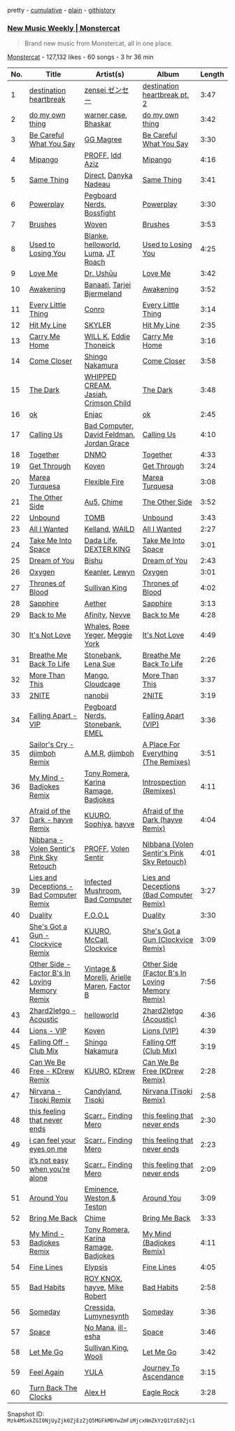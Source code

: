 pretty - [cumulative](/playlists/cumulative/4kw9kdjzx1UmyWvpysl0y2.md) - [plain](/playlists/plain/4kw9kdjzx1UmyWvpysl0y2) - [githistory](https://github.githistory.xyz/mackorone/spotify-playlist-archive/blob/main/playlists/plain/4kw9kdjzx1UmyWvpysl0y2)

### [New Music Weekly \| Monstercat](https://open.spotify.com/playlist/4kw9kdjzx1UmyWvpysl0y2)

> Brand new music from Monstercat, all in one place.

[Monstercat](https://open.spotify.com/user/monstercatmedia) - 127,132 likes - 60 songs - 3 hr 36 min

| No. | Title | Artist(s) | Album | Length |
|---|---|---|---|---|
| 1 | [destination heartbreak](https://open.spotify.com/track/52jU1xu6sYArAcWufqlpyK) | [zensei ゼンセー](https://open.spotify.com/artist/6T9kdEIYDzBGxqO6X1Fl63) | [destination heartbreak pt\. 2](https://open.spotify.com/album/3YHaDF9skvzUA0OvqzTZD8) | 3:47 |
| 2 | [do my own thing](https://open.spotify.com/track/1CfvEQYk2EB4dh1qtkQ1CG) | [warner case](https://open.spotify.com/artist/106OuakzOxxbXTuigEEf01), [Bhaskar](https://open.spotify.com/artist/6kT18gnkVrCz8xJQcrib7L) | [do my own thing](https://open.spotify.com/album/4eUxdYUG7eRZ8agcu1o6QC) | 3:42 |
| 3 | [Be Careful What You Say](https://open.spotify.com/track/296Fv8CqhmVqEol73p5y4Q) | [GG Magree](https://open.spotify.com/artist/54pgkpWVgQYbQXD8bkUP8n) | [Be Careful What You Say](https://open.spotify.com/album/4QsFsQhwDJLUbKLSeceD1w) | 3:30 |
| 4 | [Mipango](https://open.spotify.com/track/0db4aR1MFcOKxeb6EG2T8P) | [PROFF](https://open.spotify.com/artist/3jAosRBCdrybxqTnrI4Sld), [Idd Aziz](https://open.spotify.com/artist/0LC3HTEh3afI3UfpmSdShk) | [Mipango](https://open.spotify.com/album/33kMA9mbcyCOFDLq9ms5Bz) | 4:16 |
| 5 | [Same Thing](https://open.spotify.com/track/14jeV71SdC9avzYP9MsrhR) | [Direct](https://open.spotify.com/artist/5eOyDcFvvdc7D7BD6gCdsi), [Danyka Nadeau](https://open.spotify.com/artist/1bZhxzq9mhYkPf0wdxGko9) | [Same Thing](https://open.spotify.com/album/2erULkeRVJ8bYVqF2tTmYZ) | 3:41 |
| 6 | [Powerplay](https://open.spotify.com/track/7LL3hlhfrumxAS0vOGO2Ia) | [Pegboard Nerds](https://open.spotify.com/artist/0lLY20XpZ9yDobkbHI7u1y), [Bossfight](https://open.spotify.com/artist/1fILrc9B34DjHxSMkJmyBN) | [Powerplay](https://open.spotify.com/album/3OXUzQBV9M1vssUSPHjVi9) | 3:30 |
| 7 | [Brushes](https://open.spotify.com/track/7sYIVXdHSk466cayCTwAgt) | [Woven](https://open.spotify.com/artist/4NSmulp0hBy5rJyK0doyUO) | [Brushes](https://open.spotify.com/album/1VbJtajKClF79HRsb7O5Lv) | 3:53 |
| 8 | [Used to Losing You](https://open.spotify.com/track/0A4VK9bpXxGWyHQPm8D81s) | [Blanke](https://open.spotify.com/artist/59Yq0xrABEihHANsfo9QMT), [helloworld](https://open.spotify.com/artist/01qG5pbsKe96w87ZMjphP4), [Luma](https://open.spotify.com/artist/29siAJ78u7y79BYOyh0lbp), [JT Roach](https://open.spotify.com/artist/5CtI0OHj5x6rHQDqpM4JPy) | [Used to Losing You](https://open.spotify.com/album/0SO9gIl0UKy42daxkuXtNT) | 4:25 |
| 9 | [Love Me](https://open.spotify.com/track/532GvRC2Nvv6sZlMtppByu) | [Dr\. Ushūu](https://open.spotify.com/artist/5UCxi2O9gdyXj7fNgQE9xR) | [Love Me](https://open.spotify.com/album/2n3BfSQ9ey2xQP4sr9DGfr) | 3:42 |
| 10 | [Awakening](https://open.spotify.com/track/11WsGWuJHmdiYB0YuQgo3i) | [Banaati](https://open.spotify.com/artist/3lwdREjAeG9zskfcoPYAz4), [Tarjei Bjermeland](https://open.spotify.com/artist/4U54iUoK1nWa1l5QQLrcTx) | [Awakening](https://open.spotify.com/album/5hoE227UcQ7Rj4ZR3Ed43I) | 3:52 |
| 11 | [Every Little Thing](https://open.spotify.com/track/6CShhNa33zOmCqJ0SkjsWc) | [Conro](https://open.spotify.com/artist/1BAdSa5cdtCNLbvT7gWmtJ) | [Every Little Thing](https://open.spotify.com/album/51pJrPjCgYxYzzcOk4jsWQ) | 3:14 |
| 12 | [Hit My Line](https://open.spotify.com/track/30CCIjlZ9vSb6ZTDwlEUZX) | [SKYLER](https://open.spotify.com/artist/6niUPn9Tqcb6KdXkGvbMR9) | [Hit My Line](https://open.spotify.com/album/1jsCz6z1vazhH54A8z88gS) | 2:35 |
| 13 | [Carry Me Home](https://open.spotify.com/track/6XQdsLReArC59ZTSLa0Whw) | [WILL K](https://open.spotify.com/artist/7m3cYjDlffT2RvkaRrJksn), [Eddie Thoneick](https://open.spotify.com/artist/5bZtLLqlPwps3vdb8ElAkt) | [Carry Me Home](https://open.spotify.com/album/3UpvA7dYUfSmJ7JY6N6hAN) | 3:16 |
| 14 | [Come Closer](https://open.spotify.com/track/3IpPQ5sXybfzGycTxDTe4d) | [Shingo Nakamura](https://open.spotify.com/artist/58zz0VTpGNHn7MGTlW2cxQ) | [Come Closer](https://open.spotify.com/album/6lDUSSyVDMwhHGzDfyopfK) | 3:58 |
| 15 | [The Dark](https://open.spotify.com/track/3mE2sIa33kLQtTcSTWrylq) | [WHIPPED CREAM](https://open.spotify.com/artist/5CMaNobmJYgXcfiT0zYOwi), [Jasiah](https://open.spotify.com/artist/7502fDxg339jvGV08Jd4R0), [Crimson Child](https://open.spotify.com/artist/3HfDytr1a4fQhrC2J29K6v) | [The Dark](https://open.spotify.com/album/60XUyh545wo0P4HHuVQPsI) | 3:48 |
| 16 | [ok](https://open.spotify.com/track/3yDg9UhdWmFlHsaJaN0GRI) | [Enjac](https://open.spotify.com/artist/7iIiRw3JSWI8c9n8CIQS3f) | [ok](https://open.spotify.com/album/3beDdopYTPW97ZlnjWhBzm) | 2:45 |
| 17 | [Calling Us](https://open.spotify.com/track/7maTcRghSDNPyXuP9szRiW) | [Bad Computer](https://open.spotify.com/artist/7uGeDBa1LJ7T1X4fpl8mwk), [David Feldman](https://open.spotify.com/artist/53WoIbwTPs856mU10SR5D4), [Jordan Grace](https://open.spotify.com/artist/0NST5cNxDtRZuToY6ngC0k) | [Calling Us](https://open.spotify.com/album/6IDx39By9m2pJ62cAAj019) | 4:10 |
| 18 | [Together](https://open.spotify.com/track/00tGSmfgNY6uzLgYny6Zcw) | [DNMO](https://open.spotify.com/artist/3cMInYqk6yzf37zo8iznoz) | [Together](https://open.spotify.com/album/4wOJa4z6jAGZb1B5kQqxsX) | 4:33 |
| 19 | [Get Through](https://open.spotify.com/track/1aByvbcFFDPTCEA4mTVJhW) | [Koven](https://open.spotify.com/artist/3UCbp6D1lvILlxRJT9LnFa) | [Get Through](https://open.spotify.com/album/5iDeNESrto46Zim2KP4bfX) | 3:24 |
| 20 | [Marea Turquesa](https://open.spotify.com/track/4S0GJba78XTTYMDChLvTjc) | [Flexible Fire](https://open.spotify.com/artist/76sA8VLsfgOY1qoNgHnf8K) | [Marea Turquesa](https://open.spotify.com/album/2z7jQZ0dnfYMErTg4CVnp4) | 3:08 |
| 21 | [The Other Side](https://open.spotify.com/track/0ERuTf3ipLWdRfemvFmIrZ) | [Au5](https://open.spotify.com/artist/40WIa01eubnEVkxUHeDZyF), [Chime](https://open.spotify.com/artist/3hMTYaexWgGkXqvbkt6EIS) | [The Other Side](https://open.spotify.com/album/1myyev9Wiv4I4noEcrkycM) | 3:52 |
| 22 | [Unbound](https://open.spotify.com/track/7Ga0UUOoWhScCqfsIBZcS1) | [TOMB](https://open.spotify.com/artist/2PH8zrd38yO1SphvnINyvw) | [Unbound](https://open.spotify.com/album/65xq8ZR0EEGPJ21w4bivCI) | 3:43 |
| 23 | [All I Wanted](https://open.spotify.com/track/3oKUgGEaQ5bFsYWu6Wc9Dp) | [Kelland](https://open.spotify.com/artist/7nZJ6x2Wj2suztg4H53GSf), [WAILD](https://open.spotify.com/artist/1OHv2TAFTSsMg21dhyoyEH) | [All I Wanted](https://open.spotify.com/album/2PjrdQeP3ghvirjQBFETkV) | 2:27 |
| 24 | [Take Me Into Space](https://open.spotify.com/track/7fyOoDZjardzxtHszeAtz3) | [Dada Life](https://open.spotify.com/artist/00sAT5YX8W3xNd1EuqyHw9), [DEXTER KING](https://open.spotify.com/artist/1cTcLDR0Y5LuXv7VlOQKmO) | [Take Me Into Space](https://open.spotify.com/album/3gep8PSYHoNtjx05xWCN6N) | 3:01 |
| 25 | [Dream of You](https://open.spotify.com/track/2WF1F1BeYTsYVxAJcKicV9) | [Bishu](https://open.spotify.com/artist/1DzQInbDVhE9Lh5s6T0DUL) | [Dream of You](https://open.spotify.com/album/0b2VziRlntuir19sjg1thx) | 2:43 |
| 26 | [Oxygen](https://open.spotify.com/track/1MNnZhIQQEki0032cXbM59) | [Keanler](https://open.spotify.com/artist/1TMkg5qcE49Wc66pPls4NK), [Lewyn](https://open.spotify.com/artist/6h4aEgNEr9VqPnXkipmVAR) | [Oxygen](https://open.spotify.com/album/0WuBqUdsSFAvMJwcRIRy7i) | 3:01 |
| 27 | [Thrones of Blood](https://open.spotify.com/track/44qvUWEOuynmeFUWBSfaZy) | [Sullivan King](https://open.spotify.com/artist/1CXuuw8HJhyN80HlNzvL1e) | [Thrones of Blood](https://open.spotify.com/album/1OAVn2XV3O3citcm3Vcyi9) | 4:02 |
| 28 | [Sapphire](https://open.spotify.com/track/5eit9qX0tK8uLfz3PtGV3l) | [Aether](https://open.spotify.com/artist/5UyjnQfu4OsLGiOi3sIoEN) | [Sapphire](https://open.spotify.com/album/7yjFesZrS1IuDwEfs2qe56) | 3:13 |
| 29 | [Back to Me](https://open.spotify.com/track/7rOnrDcSOyPRSLq7YcfLPt) | [Afinity](https://open.spotify.com/artist/6N7etQK8kFwtD0Kch6FVvf), [Nevve](https://open.spotify.com/artist/3RTklnRcfHgkQJwFpgOq3t) | [Back to Me](https://open.spotify.com/album/0eOJ5jalpbkCVsWuiH1Rwp) | 4:28 |
| 30 | [It's Not Love](https://open.spotify.com/track/7mv9t5XQUSHa4akJAwdmiZ) | [Whales](https://open.spotify.com/artist/5zId1SmYy46E9v2KQsSTFR), [Roee Yeger](https://open.spotify.com/artist/532H5OS6W0NQak3xMOp7fz), [Meggie York](https://open.spotify.com/artist/0ydORocQawKL2QaPiGG8fZ) | [It's Not Love](https://open.spotify.com/album/3jUr6DL5fNek9PGfdKwxiE) | 4:49 |
| 31 | [Breathe Me Back To Life](https://open.spotify.com/track/0EI9hyJzyEOeRqQzQyitQ9) | [Stonebank](https://open.spotify.com/artist/4lC8Q0azW5ij2e1skZo377), [Lena Sue](https://open.spotify.com/artist/5rU1E0lbqZTJiUiPTMbv30) | [Breathe Me Back To Life](https://open.spotify.com/album/5qcMz7TUHmkGN8gXQLOAT3) | 2:26 |
| 32 | [More Than This](https://open.spotify.com/track/7JKzCzNua4DT4lBMPrchUI) | [Mango](https://open.spotify.com/artist/5x6H8meBBWk6J8qcIWxW7w), [Cloudcage](https://open.spotify.com/artist/7voZA8iemE4e4c17BdlNaA) | [More Than This](https://open.spotify.com/album/0RrkXtaPZqAAJnU4fGZ4Y8) | 3:37 |
| 33 | [2NITE](https://open.spotify.com/track/4DPQLiWUDwnQp9NJ57CgoW) | [nanobii](https://open.spotify.com/artist/7mUsBZ6g6BbAu2MBU8Nsu3) | [2NITE](https://open.spotify.com/album/3utDd56IEEsiwsFweMkqfB) | 3:19 |
| 34 | [Falling Apart \- VIP](https://open.spotify.com/track/31mifD96EdMow5Clmci2cN) | [Pegboard Nerds](https://open.spotify.com/artist/0lLY20XpZ9yDobkbHI7u1y), [Stonebank](https://open.spotify.com/artist/4lC8Q0azW5ij2e1skZo377), [EMEL](https://open.spotify.com/artist/1U6FdBYgMkeRjQFuTF5JYr) | [Falling Apart \(VIP\)](https://open.spotify.com/album/0qleNFLwuuOTO0XnW8bZD4) | 3:36 |
| 35 | [Sailor's Cry \- djimboh Remix](https://open.spotify.com/track/7mx7kAWl6N5R7D243wCIJC) | [A.M.R](https://open.spotify.com/artist/1VYDrE9BSCRxSX8VHVJZNc), [djimboh](https://open.spotify.com/artist/7cIzAFnvs0ilTGyfFJY8fd) | [A Place For Everything \(The Remixes\)](https://open.spotify.com/album/51aOQOP4DhqzNkXtVCa8RR) | 3:51 |
| 36 | [My Mind \- Badjokes Remix](https://open.spotify.com/track/3wEYYSOSwCF7iSA7b2Cf9b) | [Tony Romera](https://open.spotify.com/artist/7GQsOji7pfixzkLt63awo5), [Karina Ramage](https://open.spotify.com/artist/08lRbqt7evEbYvgUlbSgYb), [Badjokes](https://open.spotify.com/artist/4zE0NW3CyaxTBIulekUFMD) | [Introspection \(Remixes\)](https://open.spotify.com/album/2u680EuTLOLYxNnEUet4lu) | 4:11 |
| 37 | [Afraid of the Dark \- hayve Remix](https://open.spotify.com/track/6TGxVTSPgXV65MCYcaFf3P) | [KUURO](https://open.spotify.com/artist/5mVWu2Ofpm2mlEpuMm3b4Q), [Sophiya](https://open.spotify.com/artist/4rmlD2kScuttioQsraasZn), [hayve](https://open.spotify.com/artist/6HT10ZbNJFIRYirBe3PTxs) | [Afraid of the Dark \(hayve Remix\)](https://open.spotify.com/album/5FSRhgzGRiuilD0okKKDct) | 4:04 |
| 38 | [Nibbana \- Volen Sentir's Pink Sky Retouch](https://open.spotify.com/track/2g1kcSv6wz70zl7lhWpJzx) | [PROFF](https://open.spotify.com/artist/3jAosRBCdrybxqTnrI4Sld), [Volen Sentir](https://open.spotify.com/artist/7scXA3hBD8JyGGajVR9q9l) | [Nibbana \(Volen Sentir's Pink Sky Retouch\)](https://open.spotify.com/album/6XHnLNEb1ZJNcnrT8kaLRq) | 4:01 |
| 39 | [Lies and Deceptions \- Bad Computer Remix](https://open.spotify.com/track/3tV2l4rFMgzt5qoWrE6BlM) | [Infected Mushroom](https://open.spotify.com/artist/6S2tas4z6DyIklBajDqJxI), [Bad Computer](https://open.spotify.com/artist/7uGeDBa1LJ7T1X4fpl8mwk) | [Lies and Deceptions \(Bad Computer Remix\)](https://open.spotify.com/album/6w0bsHy2oXobGo8JndIPsP) | 3:27 |
| 40 | [Duality](https://open.spotify.com/track/3SdDaIM1CjAEaFN9jmqfjf) | [F.O.O.L](https://open.spotify.com/artist/1ldNdtZX38LAsOk0ciLvb2) | [Duality](https://open.spotify.com/album/1y7jhXRTJG1kBi7ZftkjB8) | 3:30 |
| 41 | [She's Got a Gun \- Clockvice Remix](https://open.spotify.com/track/5VtHg945KXjNe7dmxA7kYL) | [KUURO](https://open.spotify.com/artist/5mVWu2Ofpm2mlEpuMm3b4Q), [McCall](https://open.spotify.com/artist/229NvsczXKwdH0DkPg4uwT), [Clockvice](https://open.spotify.com/artist/0KgVymhgHYfOMP13j78XsS) | [She's Got a Gun \(Clockvice Remix\)](https://open.spotify.com/album/4dYaUPfO6EOIdXXOxEZeJT) | 3:09 |
| 42 | [Other Side \- Factor B's In Loving Memory Remix](https://open.spotify.com/track/3QzeTO4Ylxcl8mAqjyUyHq) | [Vintage & Morelli](https://open.spotify.com/artist/58dfpnXBkKgFNH2JFtEAv0), [Arielle Maren](https://open.spotify.com/artist/7MbnTNfDyXb2vTM1GYXsLV), [Factor B](https://open.spotify.com/artist/4OUavLWUepaSy6MNjkNS3g) | [Other Side \(Factor B's In Loving Memory Remix\)](https://open.spotify.com/album/3ABRbWCzvO0vaHLWflNJpE) | 7:56 |
| 43 | [2hard2letgo \- Acoustic](https://open.spotify.com/track/6b7AC4lKNIuCMSVzDHOS18) | [helloworld](https://open.spotify.com/artist/01qG5pbsKe96w87ZMjphP4) | [2hard2letgo \(Acoustic\)](https://open.spotify.com/album/65jfBY2rxFAiB26CmNGiMA) | 4:36 |
| 44 | [Lions \- VIP](https://open.spotify.com/track/5nDxkmW3YrWh6KfSMXcIKQ) | [Koven](https://open.spotify.com/artist/3UCbp6D1lvILlxRJT9LnFa) | [Lions \(VIP\)](https://open.spotify.com/album/11yUbbKozNofq5fixsJnPh) | 4:39 |
| 45 | [Falling Off \- Club Mix](https://open.spotify.com/track/6o98BHCAJs67DTIfhg7ung) | [Shingo Nakamura](https://open.spotify.com/artist/58zz0VTpGNHn7MGTlW2cxQ) | [Falling Off \(Club Mix\)](https://open.spotify.com/album/4ZuObWTTTVcwo19TS7Cth9) | 3:19 |
| 46 | [Can We Be Free \- KDrew Remix](https://open.spotify.com/track/6z8jYJCzgBCNgbMTwvvnFy) | [KUURO](https://open.spotify.com/artist/5mVWu2Ofpm2mlEpuMm3b4Q), [KDrew](https://open.spotify.com/artist/1DLsogyGi0pwPtwV78D8uZ) | [Can We Be Free \(KDrew Remix\)](https://open.spotify.com/album/3po4Lcgb6oUUksB3d6xrt9) | 2:28 |
| 47 | [Nirvana \- Tisoki Remix](https://open.spotify.com/track/3xxKLNhN0uADJtSF53kULp) | [Candyland](https://open.spotify.com/artist/3wzxasxU7kQxHPr0ky5rJq), [Tisoki](https://open.spotify.com/artist/0XW7mqhbaQnRtHmwfAVg64) | [Nirvana \(Tisoki Remix\)](https://open.spotify.com/album/0Kz8iQFEkPIyqgxBspHPzL) | 2:58 |
| 48 | [this feeling that never ends](https://open.spotify.com/track/4YMmmpFYgC29DqDqjghjuT) | [Scarr.](https://open.spotify.com/artist/2GmwYytxKfiAubo141R0tV), [Finding Mero](https://open.spotify.com/artist/01F2xKu2BblqA0nG21zvzs) | [this feeling that never ends](https://open.spotify.com/album/3PKuwfjGrZmyjcPykCLjJv) | 2:30 |
| 49 | [i can feel your eyes on me](https://open.spotify.com/track/3R1lKIXCkHnzKvHkBtdRhP) | [Scarr.](https://open.spotify.com/artist/2GmwYytxKfiAubo141R0tV), [Finding Mero](https://open.spotify.com/artist/01F2xKu2BblqA0nG21zvzs) | [this feeling that never ends](https://open.spotify.com/album/3PKuwfjGrZmyjcPykCLjJv) | 2:23 |
| 50 | [it’s not easy when you’re alone](https://open.spotify.com/track/1T44fRUBJqwWjZDttsMbJv) | [Scarr.](https://open.spotify.com/artist/2GmwYytxKfiAubo141R0tV), [Finding Mero](https://open.spotify.com/artist/01F2xKu2BblqA0nG21zvzs) | [this feeling that never ends](https://open.spotify.com/album/3PKuwfjGrZmyjcPykCLjJv) | 2:09 |
| 51 | [Around You](https://open.spotify.com/track/54EKXaigl9tDnVZINeLKtO) | [Eminence](https://open.spotify.com/artist/1hHhlYmo4C03IoCJ7RnpS2), [Weston & Teston](https://open.spotify.com/artist/29Ao31axAkL4n3L5OEbFpA) | [Around You](https://open.spotify.com/album/4ywO9E6gyjRuFUBa2FenKj) | 3:09 |
| 52 | [Bring Me Back](https://open.spotify.com/track/6Bw3VVF2X0YmZWYPl8wE44) | [Chime](https://open.spotify.com/artist/3hMTYaexWgGkXqvbkt6EIS) | [Bring Me Back](https://open.spotify.com/album/2O9vrpCCTCKdgd6eMGjm8h) | 3:33 |
| 53 | [My Mind \- Badjokes Remix](https://open.spotify.com/track/7uF9c7MgOQryPCXa7We2xM) | [Tony Romera](https://open.spotify.com/artist/7GQsOji7pfixzkLt63awo5), [Karina Ramage](https://open.spotify.com/artist/08lRbqt7evEbYvgUlbSgYb), [Badjokes](https://open.spotify.com/artist/4zE0NW3CyaxTBIulekUFMD) | [My Mind \(Badjokes Remix\)](https://open.spotify.com/album/2ddkGLWOrggjL1zFn2pXZL) | 4:11 |
| 54 | [Fine Lines](https://open.spotify.com/track/5Qasc8YPxKDGyUtYmdlTTW) | [Elypsis](https://open.spotify.com/artist/6ECqUbMiv22cNYmeBIOoPL) | [Fine Lines](https://open.spotify.com/album/13YQu9MLG4xy8vBI4OrSnA) | 4:05 |
| 55 | [Bad Habits](https://open.spotify.com/track/700H13fA0yvHTxLlaTFw0X) | [ROY KNOX](https://open.spotify.com/artist/6rADW3yvxPKpxWuNUKEed3), [hayve](https://open.spotify.com/artist/6HT10ZbNJFIRYirBe3PTxs), [Mike Robert](https://open.spotify.com/artist/32CfvJx4uPDyBZ8PFzEQe8) | [Bad Habits](https://open.spotify.com/album/5gglMONUNcpPxnr7S5jpUa) | 2:58 |
| 56 | [Someday](https://open.spotify.com/track/1GiPvfJ558pRE7kP3X7vxd) | [Cressida](https://open.spotify.com/artist/3TarSQLteG4x5prong6iPz), [Lumynesynth](https://open.spotify.com/artist/2piOPWDGkopcabpha2zngD) | [Someday](https://open.spotify.com/album/2wlgrRRWuzfOQAJ9qc7YKo) | 3:36 |
| 57 | [Space](https://open.spotify.com/track/67zWylZHTu4lLgfoPbV71r) | [No Mana](https://open.spotify.com/artist/20yuGdfbRkW0HH3OfG1Nkg), [ill\-esha](https://open.spotify.com/artist/2sTLQWYys1f2QqpIZ3EOeU) | [Space](https://open.spotify.com/album/3BbB94zXzS6ywAXg90w63y) | 3:46 |
| 58 | [Let Me Go](https://open.spotify.com/track/6gySerfKKZpMZb1t8gz2HR) | [Sullivan King](https://open.spotify.com/artist/1CXuuw8HJhyN80HlNzvL1e), [Wooli](https://open.spotify.com/artist/1Uyqa2sdHm1bL5JK4IC4zc) | [Let Me Go](https://open.spotify.com/album/5esvwj2Syivbs8bE6j4yus) | 3:42 |
| 59 | [Feel Again](https://open.spotify.com/track/4kqikvllN5GRPrxf9vQ1SR) | [YULA](https://open.spotify.com/artist/32GQyTofHn92DwudAFpVf8) | [Journey To Ascendance](https://open.spotify.com/album/6RRsIYwEOfoLA4pgcIzOiL) | 3:15 |
| 60 | [Turn Back The Clocks](https://open.spotify.com/track/1YSpczovBtz4fk8BxWrhvn) | [Alex H](https://open.spotify.com/artist/3VJS76xe6UUj7Qo2S9gxvB) | [Eagle Rock](https://open.spotify.com/album/6uvex7L4oOshBeTbgtlzQN) | 3:28 |

Snapshot ID: `Mzk4MSxkZGI0NjUyZjk0ZjEzZjQ5MGFkMDYwZmFiMjcxNmZkYzQ1YzE0Zjc1`

